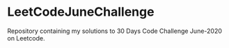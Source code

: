 # LeetCodeJuneChallenge
Repository containing my solutions to 30 Days Code Challenge June-2020 on Leetcode.
